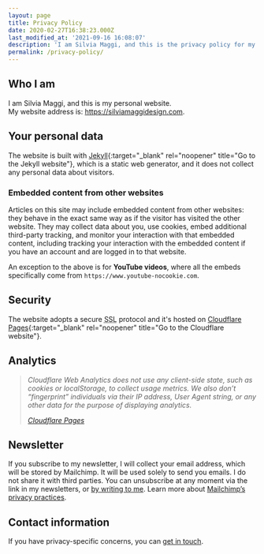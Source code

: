 ```yaml
---
layout: page
title: Privacy Policy
date: 2020-02-27T16:38:23.000Z
last_modified_at: '2021-09-16 16:08:07'
description: 'I am Silvia Maggi, and this is the privacy policy for my website. By default, the website does not collect any personal data about visitors.'
permalink: /privacy-policy/
---
```

<h2 class="display-6">Who I am</h2>

<p>I am Silvia Maggi, and this is my personal website. 
<br>
My website address is: <a href="https://silviamaggidesign.com/">https://silviamaggidesign.com</a>.
</p>

<h2 class="display-6">Your personal data</h2>

The website is built with [Jekyll](https://jekyllrb.com/){:target="_blank" rel="noopener" title="Go to the Jekyll website"}, which is a static web generator, and it does not collect any personal data about visitors.

### Embedded content from other websites

Articles on this site may include embedded content from other websites: they behave in the exact same way as if the visitor has visited the other website. They may collect data about you, use cookies, embed additional third-party tracking, and monitor your interaction with that embedded content, including tracking your interaction with the embedded content if you have an account and are logged in to that website.

An exception to the above is for **YouTube videos**, where all the embeds specifically come from `https://www.youtube-nocookie.com`.

<h2 class="display-6">Security</h2>

The website adopts a secure <abbr title="Secure Sockets Layer">SSL</abbr> protocol and it's hosted on [Cloudflare Pages](https://pages.cloudflare.com/){:target="_blank" rel="noopener" title="Go to the Cloudflare website"}.

<h2 class="display-6">Analytics</h2>

> *Cloudflare Web Analytics does not use any client-side state, such as cookies or localStorage, to collect usage metrics. We also don’t “fingerprint” individuals via their IP address, User Agent string, or any other data for the purpose of displaying analytics.*
>
> <cite><a href="https://www.cloudflare.com/web-analytics/" target="_blank" rel="noopener" title="Read about it on the Cloudflare website">Cloudflare Pages</a></cite>

<h2 class="display-6" id="newsletter-privacy">Newsletter</h2>

If you subscribe to my newsletter, I will collect your email address, which will be stored by Mailchimp. It will be used solely to send you emails. I do not share it with third parties. You can unsubscribe at any moment via the link in my newsletters, or <a href="mailto:contacts@silviamaggidesign.com" title="Email me">by writing to me</a>. Learn more about <a href="https://mailchimp.com/legal/" target="_blank" rel="noopener" title="Go to the Mailchimp website">Mailchimp’s privacy practices</a>.

<h2 class="display-6">Contact information</h2>

If you have privacy-specific concerns, you can [get in touch](/get-in-touch-silviamaggi/).
